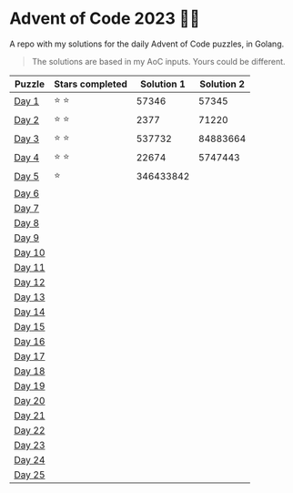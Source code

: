 # Advent of Code 2023 🎄🎁
A repo with my solutions for the daily Advent of Code puzzles, in Golang.

> The solutions are based in my AoC inputs. Yours could be different.

| Puzzle | Stars completed | Solution 1 | Solution 2 |
|--------|-----------------|------------|------------|
| [Day 1](day-01)  | ⭐️ ⭐️ | 57346 | 57345 |
| [Day 2](day-02)  | ⭐️ ⭐️ | 2377 | 71220 |
| [Day 3](day-03)  | ⭐️ ⭐️ | 537732 | 84883664 |
| [Day 4](day-04)  | ⭐️ ⭐️ | 22674 | 5747443 |
| [Day 5](day-05)  | ⭐️   | 346433842 |  |
| [Day 6](day-06)  |  |  |  |
| [Day 7](day-07)  |  |  |  |
| [Day 8](day-08)  |  |  |  |
| [Day 9](day-09)  |  |  |  |
| [Day 10](day-10) |  |  |  |
| [Day 11](day-11) |  |  |  |
| [Day 12](day-12) |  |  |  |
| [Day 13](day-13) |  |  |  |
| [Day 14](day-14) |  |  |  |
| [Day 15](day-15) |  |  |  |
| [Day 16](day-16) |  |  |  |
| [Day 17](day-17) |  |  |  |
| [Day 18](day-18) |  |  |  |
| [Day 19](day-19) |  |  |  |
| [Day 20](day-20) |  |  |  |
| [Day 21](day-21) |  |  |  |
| [Day 22](day-22) |  |  |  |
| [Day 23](day-23) |  |  |  |
| [Day 24](day-24) |  |  |  |
| [Day 25](day-25) |  |  |  |